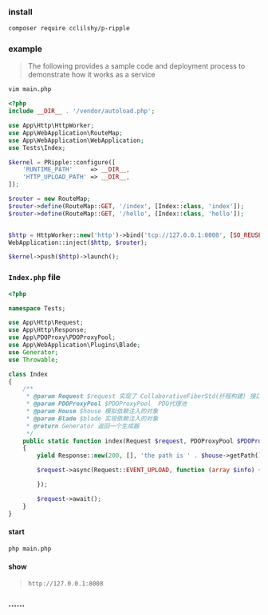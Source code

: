 ### install

```bash
composer require cclilshy/p-ripple
```

### example

> The following provides a sample code and deployment process to demonstrate how it works as a service

```bash
vim main.php
``` 

```php
<?php
include __DIR__ . '/vendor/autoload.php';

use App\Http\HttpWorker;
use App\WebApplication\RouteMap;
use App\WebApplication\WebApplication;
use Tests\Index;

$kernel = PRipple::configure([
    'RUNTIME_PATH'     => __DIR__,
    'HTTP_UPLOAD_PATH' => __DIR__,
]);

$router = new RouteMap;
$router->define(RouteMap::GET, '/index', [Index::class, 'index']);
$router->define(RouteMap::GET, '/hello', [Index::class, 'hello']);


$http = HttpWorker::new('http')->bind('tcp://127.0.0.1:8008', [SO_REUSEPORT => 1]);
WebApplication::inject($http, $router);

$kernel->push($http)->launch();
```

### `Index.php` file

```php 
<?php

namespace Tests;

use App\Http\Request;
use App\Http\Response;
use App\PDOProxy\PDOProxyPool;
use App\WebApplication\Plugins\Blade;
use Generator;
use Throwable;

class Index
{
    /**
     * @param Request $request 实现了 CollaborativeFiberStd(纤程构建) 接口的请求对象
     * @param PDOProxyPool $PDOProxyPool  PDO代理池
     * @param House $house 模拟依赖注入的对象
     * @param Blade $blade 实现依赖注入的对象
     * @return Generator 返回一个生成器
     */
    public static function index(Request $request, PDOProxyPool $PDOProxyPool, House $house, Blade $blade): Generator
    {
        yield Response::new(200, [], 'the path is ' . $house->getPath());

        $request->async(Request::EVENT_UPLOAD, function (array $info) {

        });

        $request->await();
    }
}

```

#### start

```bash
php main.php
```

#### show

> `http://127.0.0.1:8008`

### ......
